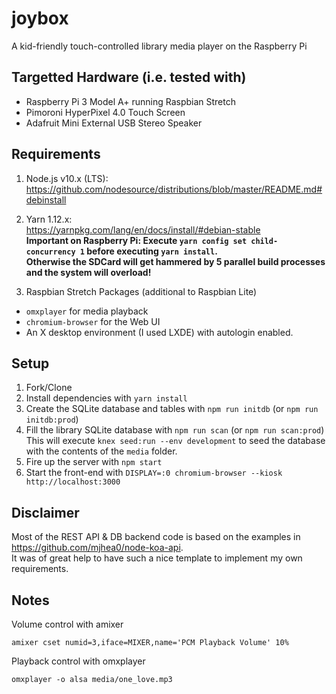 # joybox
A kid-friendly touch-controlled library media player on the Raspberry Pi

## Targetted Hardware (i.e. tested with)
* Raspberry Pi 3 Model A+ running Raspbian Stretch
* Pimoroni HyperPixel 4.0 Touch Screen
* Adafruit Mini External USB Stereo Speaker

## Requirements
1. Node.js v10.x (LTS):  
https://github.com/nodesource/distributions/blob/master/README.md#debinstall

2. Yarn 1.12.x:  
https://yarnpkg.com/lang/en/docs/install/#debian-stable  
**Important on Raspberry Pi: Execute `yarn config set child-concurrency 1` before executing `yarn install`.  
Otherwise the SDCard will get hammered by 5 parallel build processes and the system will overload!**

3. Raspbian Stretch Packages (additional to Raspbian Lite)
* `omxplayer` for media playback
* `chromium-browser` for the Web UI
* An X desktop environment (I used LXDE) with autologin enabled.

## Setup
1. Fork/Clone
2. Install dependencies with `yarn install`
3. Create the SQLite database and tables with `npm run initdb` (or `npm run initdb:prod`)
4. Fill the library SQLite database with `npm run scan` (or `npm run scan:prod`)  
   This will execute `knex seed:run --env development` to seed the database with the contents of the `media` folder.
5. Fire up the server with `npm start`
6. Start the front-end with `DISPLAY=:0 chromium-browser --kiosk http://localhost:3000`

## Disclaimer
Most of the REST API & DB backend code is based on the examples in https://github.com/mjhea0/node-koa-api.  
It was of great help to have such a nice template to implement my own requirements.

## Notes
Volume control with amixer
```
amixer cset numid=3,iface=MIXER,name='PCM Playback Volume' 10%
```

Playback control with omxplayer
```
omxplayer -o alsa media/one_love.mp3
```
